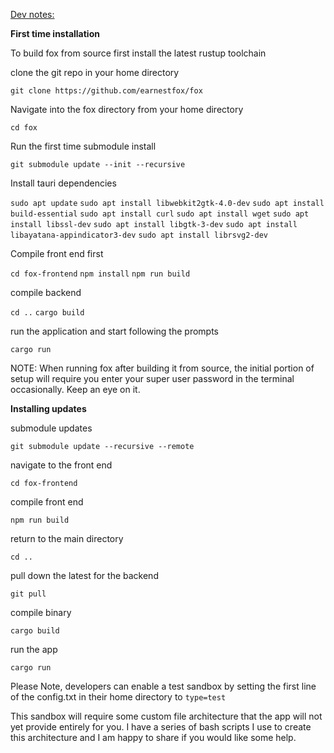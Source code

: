 <template>
    <div class="container" style="margin-top: 3rem;">
      <h2>Fox. A secure & private Bitcoin cold storage solution</h2>
      <p><b>WARNING: WE ARE CURRENTLY IN BETA TESTING, Fox is not currently feature complete, while spend thresholds will still decay down to 1 of 7, users who lose their setup CD will require atleast 3 wallets to recover their login password. The timelocked wallet is not easily accessible prior to timelock expiry without a competent working knowledge of bitcoin cli. 
       <br>this software overwrites external storage media and CDs without much warning, I advise you only run fox on a dedicated machine, remove any extraneous external storage media, and only insert new/blank USB sticks or SD cards and CDs when prompted.</b> </p>
      <p><b>Minimum Specs: </b>
      You only need access to two relatively cheap computers. These computers will be dedicated to the purpose of running fox. The primary laptop runs the bitcoin full node and should remain unused for other activities. The second laptop can be any device, but ideally is a dedicated signing device not used for other purposes. If you don't own a second laptop you can buy one from a big box store and return it after use if required or use your primary computer as a signer. Once Fox is set up, it will work on any computer by simply inserting an Fox HWW and rebooting the machine. On some motherboards it might require you to enter the BIOS.</p>
      <p>I recommend replacing the laptop you intend to use as a full node's internal storage drive with atleast a 1 TB SSD drive to improve the initial sync speed significantly and provide plenty of node storage space for the immediate future. A bit of RAM helps, the most performance intensive part will be your node's initial sync, but I'm not certain yet the absolute minimum you could get away with. Just about anything can be used as a signer, I've run fox on an old T400 Thinkpad. You could potentially sync the full node on such a machine with plenty of patience. </p>
      <p>The primary full node computer's internal storage should be flashed with a clean installation of the latest Ubuntu release prior to installing Fox.
      <p>Fox is essentially a few seperate things...
      <ol>
        <li>Open Source Hardware Wallets: Fox builds all of the software you require in real time, the user follows a series of simple 1 button prompts to complete installation. Very little input is required of the user except for swapping media storage devices.</li>
        <li>2 Distinct Bitcoin Vaults: An accompanying software desktop application that runs on top of bitcoin core and allows the user to easily navigate a preconfigured 2 of 7 and 5 of 7 timelocked multisignature bitcoin wallet, these vaults are designed to solve for both security and inheritance. 
        <li>Automated Full Node Builder: Anytime the user boots from HW 1 or HW 0 (v2) and runs fox, the software will attempt to sync the bitcoin blockchain using the computer's available internal memory storage. 
      </ol>
      <p>Fox is a Free and Open Source wrapper script that installs bitcoin core and then walks the user through setup of a highly secure & private cold storage solution. The software is designed to make Bitcoin more difficult to lose, steal, or extort than any other asset. This protocol contains both a high security and a medium security area and is designed for storage of amounts in excess of 1 BTC in mind.</p>
      <ul>
          <li>Fox is a key management system built in Rust on top of Bitcoin Core Backend. The <a href="https://github.com/earnestfox/fox-frontend">Front End Repo</a> is built with Vue.js and runs as a standalone desktop application through tauri which emulates web view without requiring the use of a browser.</li>
          <li>Fox requires users do what is needed for safe and secure bitcoin storage even when this requires more time and effort - the first task in the Fox instructions is to setup trustworthy & dedicated Bitcoin laptops.</li>
          <li>Before beginning, users require:</li>
           -Atleast 1 dedicated laptop to use as a full node (additional laptops may be used to boot cold wallet signers), you need a CD drive and a webcam. These may be usb tethered, however consider the number of usb ports available to you (I use (2) E490 Thinkpads with 2TB WD Blue SATA SSD, built in webcam, and USB tethered ASUS Zendrive 8X Disc drive).
           <br>-8 good quality SD cards or USB sticks of 16GB minimum (I use Kingston Data Traveler Exodia 32GB USB sticks).
           <br>-10 CD-RWs (I use Verbatim CD-RW 700MB 12X).
           <br>-7 DVDs or M-DISC (I use Verbatim DVD-R 4.7GB 16X).
           <br>-7 envelopes. 
            <li>When setting up the laptops, one should have enough internal SATA storage space to hold the entire bitcoin blockchain, currently 1Tb or higher (I'd encourage you to just go for 2TB) this will be the Primary Computer that runs an online bitcoin full node. The second will just be used as a dedicated signing device. Both laptops should be erased and flashed with ubuntu. The user can optionally install bitcoin core on their primary machine and sync the bitcoin blockchain ahead of time if desired.</li>
            <li>The SD cards/USB sticks will be configured into open source hardware wallets (HW) with the help of the fox software. The HW devices can be booted from any computer, with the except of HW 1 and HW 0 which should only be booted from your dedicated full node (primary). You are welcome to use as many or as few secondary machines for booting other wallets as you like. CDs & DVDs/M-DISC are used to help with initial installation and encrypted backups of each wallet. The user is not required to write down any physical key or wallet backup information for the system to be secure & recoverable.</li>
          <li>Private keys are stored in 7 encrypted Hardware Wallets, when required, keys are loaded into RAM while booted to an internal Linux Live System and running the Fox Desktop Application. This allows fox to function as a flexible & self contained key management system which can be run on a wide variety of hardware.</li>
          <li>Fox uses both an ecrypted 5 of 7 & 2 of 7 decaying multisig for bitcoin storage. This allows up to 6 keys to be lost without losing bitcoin and requires 5 locations to be compromised by an attacker to lose privacy or funds. This prioritizes recovery redundancy and privacy.</li>
          <li>Miniscript multisig is used so that you can recover all funds using only 5 signers (high security) or 2 signers (medium security), both of which eventually decay down to 1 of 7 after a predetermined time frame (4 years and eight months).</li>
          <li>Generic computing hardware is used. Hardware sold specifically for bitcoin storage requires trusting all parties from manufacturing to shipping. Omitting potential for modified Btcoin specific hardware to steal bitcoin.</li>
          <li>Minimal software beyond bitcoin core. Bitcoin core is far and away the most trustworthy bitcoin software. Unfortunately it does not yet provide a user friendly interface for establishing a multisig address or display and accept private keys in a human writable format. We have intentionally sought to limit dependencies on external software libraries in our design process. Ideally, an Fox user could recover their funds without our software and only use bitcoin core (with a working knowledge of the Bitcoin-CLI)</li>
          <li>Open source and easily audited. One of the reasons bitcoin core is trustworthy is that it is the most scrutinized software. This makes it the least likely to contain a critical security flaw that has not been identified and fixed. Fox will never be as trustworthy, but by minimizing the amount of code and primarily using Rust and console commands the effort required to verify that Fox is performing as expected is minimized.</li>
          <li>Usable for non-technical users. By following simple instructions users with moderate computer literacy can use Fox. This is important because trusting someone to help you establish your cold storage solution introduces considerable risk. We want Fox to be the gold standard for newcomers to bitcoin to establish a secure self custody profile.</li>
          <li>Private keys & descriptors are stored in a non-descript and encrypted manner.</li>
          <li>Private. Unlike many popular hardware and software wallets that transmit your IP address (home address) and bitcoin balance to third party servers, Fox uses a local bitcoin core full node. This means nothing is shared beyond what is required to create a bitcoin transaction. Fox will also use Tor (planned for v2).</li>
          <li>Counterfeit prevention. The only way to be certain that your balance represents genuine bitcoin is to use a bitcoin full node - in fact that is the primary purpose of a bitcoin full node - to verify that the bitcoin balance is correct and full of only genuine bitcoins. Any solution that does not involve a full node requires you trust someone else to tell you if you have real bitcoin.</li>
          <li>Once you have booted into an fox hardware wallet you should navigate to the home directory and double click on the fox software executable</li>
          <li>The prompts are designed to be completed by non technologists with minimal effort.</li>
          <li>Software instructions for recovering and spending the bitcoin are included with on every Hardware Wallet to reduce the likelihood of loss and improve UX.</li>
      </ul>
      <p>Fox provides the best balance of security, ease of use and privacy when storing significant sums of bitcoin, it has the following disadvantages that might not be expected:</p>
      <ul>
          <li>Time. To complete setup you will need to invest several hours spread over the course of a couple days. This time includes active participation in setting up devices by following on screen prompts, syncing the blockchain, and establishing a series of security protocols.</li>
          <li>Soft Shelf Life. Because Fox is designed to have a decaying high & medium security storage area, you will find that Fox's security assurances intentionally degrade over time. This decision has been taken to find a balance between high security assurance and inheritance in the event of a users untimely demise. A user is advised to repeat Fox setup shortly before or during the 4 year threshold decay.</li>
          <li>Privacy. While using bitcoin core over Tor does provide significant privacy advantages over many cold storage solutions, using multisig is not very common. This means that someone could look at the blockchain and infer that the owner of the coins is probably using our software for cold storage. This will eventually be fixed through changes to bitcoin and it is worth the security and recovery benefit to use multisig and the type of multisig you are using is only exposed to the network when you spend from Fox (not when you deposit funds).</li>
        </ul>


  <p> <a href="https://github.com/earnestfox/fox-iso-builder">ISO Builder utility </a> </p>
        <p>NOTE: Fox is currently in Beta and is not currently recommended for the storage of large amounts until we have completed more extensive Beta testing.</p>

  </div>
</template>

<u>Dev notes:</u>

<b>First time installation</b>

To build fox from source first install the latest rustup toolchain

clone the git repo in your home directory

`git clone https://github.com/earnestfox/fox`

Navigate into the fox directory from your home directory

`cd fox`

Run the first time submodule install 

`git submodule update --init --recursive`

Install tauri dependencies

`sudo apt update`
`sudo apt install libwebkit2gtk-4.0-dev`
`sudo apt install build-essential`
`sudo apt install curl`
`sudo apt install wget`
`sudo apt install libssl-dev`
`sudo apt install libgtk-3-dev`
`sudo apt install libayatana-appindicator3-dev`
`sudo apt install librsvg2-dev`

Compile front end first

`cd fox-frontend`
`npm install`
`npm run build`

compile backend 

`cd ..`
`cargo build`

run the application and start following the prompts

`cargo run`

NOTE: When running fox after building it from source, the initial portion of setup will require you enter your super user password in the terminal occasionally. Keep an eye on it. 

<b>Installing updates</b>

submodule updates

`git submodule update --recursive --remote`

navigate to the front end

`cd fox-frontend`

compile front end

`npm run build`

return to the main directory

`cd ..`

pull down the latest for the backend

`git pull`

compile binary 

`cargo build`


run the app

`cargo run`

Please Note, developers can enable a test sandbox by setting the first line of the config.txt in their home directory to
`type=test`

This sandbox will require some custom file architecture that the app will not yet provide entirely for you. I have a series of bash scripts I use to create this architecture and I am happy to share if you would like some help. 

